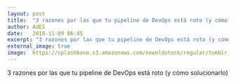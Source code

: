 ```yaml
---
layout: post
title:  "3 razones por las que tu pipeline de DevOps está roto (y cómo solucionarlo)"
author: AdES
date:   2018-11-09 06:45
excerpt: "3 razones por las que tu pipeline de DevOps está roto (y cómo solucionarlo)"
external_image: true
image:  https://splashbase.s3.amazonaws.com/newoldstock/regular/tumblr_nju45ni1RS1sfie3io1_1280.jpg
---
```

3 razones por las que tu pipeline de DevOps está roto (y cómo solucionarlo)